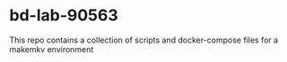 # bd-lab-90563

This repo contains a collection of scripts and docker-compose files for a makemkv environment
